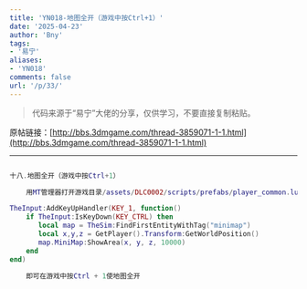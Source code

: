 ```yaml
---
title: 'YN018-地图全开（游戏中按Ctrl+1）'
date: '2025-04-23'
author: 'Bny'
tags:
- '易宁'
aliases:
- 'YN018'
comments: false
url: '/p/33/'
---
```


> 代码来源于“易宁”大佬的分享，仅供学习，不要直接复制粘贴。

原帖链接：[http://bbs.3dmgame.com/thread-3859071-1-1.html](http://bbs.3dmgame.com/thread-3859071-1-1.html)

---

```lua  

十八.地图全开（游戏中按Ctrl+1）

	用MT管理器打开游戏目录/assets/DLC0002/scripts/prefabs/player_common.lua文件，在inst:AddComponent("resurrectable")下一行插入以下内容：

TheInput:AddKeyUpHandler(KEY_1, function()
	if TheInput:IsKeyDown(KEY_CTRL) then
	   local map = TheSim:FindFirstEntityWithTag("minimap")
	   local x,y,z = GetPlayer().Transform:GetWorldPosition()
	   map.MiniMap:ShowArea(x, y, z, 10000)
	end
end)

	即可在游戏中按Ctrl + 1使地图全开

```  

